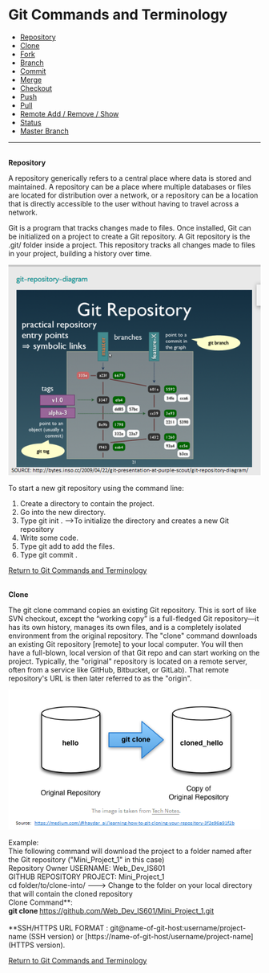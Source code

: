 # Git Commands and Terminology <a name="top">

*	<a href="#repository">Repository </a>
* <a href="#clone">Clone</a> 
*	<a href="#clone">Fork </a> 
*	 <a href="#clone">Branch</a> 
*	 <a href="#clone">Commit</a> 
*	 <a href="#clone">Merge</a> 
*	 <a href="#clone">Checkout</a> 
*	 <a href="#clone">Push</a> 
*	<a href="#clone">Pull </a> 
*	 <a href="#clone">Remote Add / Remove / Show </a> 
*	 <a href="#clone">Status</a> 
*	<a href="#clone">Master Branch </a> 

___________________________________________________________________________________________________________________________________
</br>
<a name="repository">
<b>Repository</b>
  
A repository generically refers to a central place where data is stored and maintained. A repository can be a place where multiple databases or files are located for distribution over a network, or a repository can be a location that is directly accessible to the user without having to travel across a network. 

Git is a program that tracks changes made to files. Once installed, Git can be initialized on a project to create a Git
repository. A Git repository is the .git/ folder inside a project. This repository tracks all changes made to files in your
project, building a history over time.

![](git_repos_image_source.png)


To start a new git repository using the command line:
1.	Create a directory to contain the project.
2.	Go into the new directory.
3.	Type git init .  -->To initialize the directory and creates a new Git repository
4.	Write some code.
5.	Type git add to add the files.
6.	Type git commit .

</a>

<a href="#top">Return to  Git Commands and Terminology</a>
<br>
<br>

<a name="clone"> 
<b>Clone</b>

The git clone command copies an existing Git repository. This is sort of like SVN checkout, except the “working copy” is a full-fledged Git repository—it has its own history, manages its own files, and is a completely isolated environment from the original repository. 
The "clone" command downloads an existing Git repository [remote] to your local computer.
You will then have a full-blown, local version of that Git repo and can start working on the project.
Typically, the "original" repository is located on a remote server, often from a service like GitHub, Bitbucket, or GitLab). That remote repository's URL is then later referred to as the "origin".

![](clone_image.png)

Example: <br>
Thie following command will download the project to a folder named after the Git repository ("Mini_Project_1" in this case) <br>
Repository Owner USERNAME: Web_Dev_IS601   <br>
GITHUB REPOSITORY PROJECT: Mini_Project_1 <br>
cd folder/to/clone-into/        ---> Change to the folder on your local directory that will contain the cloned repository <br>
Clone Command**: <br>
<b>git clone </b> https://github.com/Web_Dev_IS601/Mini_Project_1.git   <br><br>
**SSH/HTTPS URL FORMAT :   git@name-of-git-host:username/project-name (SSH version) or [https://name-of-git-host/username/project-name] (HTTPS version).


</a>
<a href="#top">Return to  Git Commands and Terminology</a>
